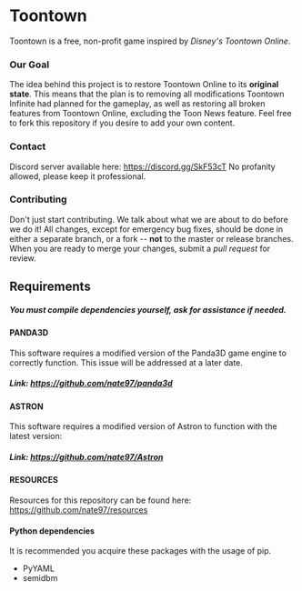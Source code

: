 Toontown
=================
Toontown is a free, non-profit game inspired by _Disney's Toontown Online_.


### Our Goal ###
The idea behind this project is to restore Toontown Online to its **original state**. This means that the plan is to removing all modifications Toontown Infinite had planned for the gameplay, as well as restoring all broken features from Toontown Online, excluding the Toon News feature. Feel free to fork this repository if you desire to add your own content.

### Contact ###
Discord server available here: https://discord.gg/SkF53cT
No profanity allowed, please keep it professional.

### Contributing ###
Don't just start contributing. We talk about what we are about to do before we do it! All changes, except for emergency bug fixes, should be done in either a separate branch, or a fork -- **not** to the master or release branches. When you are ready to merge your changes, submit a _pull request_ for review.

## Requirements ##

##### You must compile dependencies yourself, ask for assistance if needed. #####

#### PANDA3D
This software requires a modified version of the Panda3D game engine to correctly function. This issue will be addressed at a later date.
##### Link: https://github.com/nate97/panda3d

#### ASTRON
This software requires a modified version of Astron to function with the latest version:
##### Link: https://github.com/nate97/Astron

#### RESOURCES
Resources for this repository can be found here:
https://github.com/nate97/resources

#### Python dependencies ####
It is recommended you acquire these packages with the usage of pip.
* PyYAML
* semidbm
